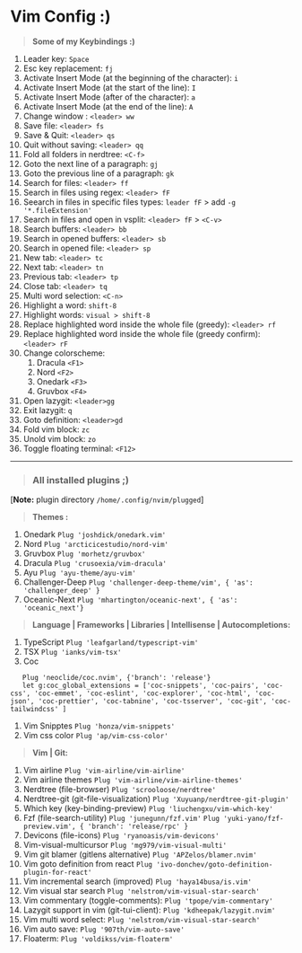 # Vim Config :)

> **Some of my Keybindings :)**

1. Leader key: `Space`
1. Esc key replacement: `fj`
1. Activate Insert Mode (at the beginning of the character): `i`
1. Activate Insert Mode (at the start of the line): `I`
1. Activate Insert Mode (after of the character): `a`
1. Activate Insert Mode (at the end of the line): `A`
1. Change window : `<leader> ww`
1. Save file: `<leader> fs`
1. Save & Quit: `<leader> qs`
1. Quit without saving: `<leader> qq`
1. Fold all folders in nerdtree: `<C-f>`
1. Goto the next line of a paragraph: `gj`
1. Goto the previous line of a paragraph: `gk`
1. Search for files: `<leader> ff`
1. Search in files using regex: `<leader> fF`
1. Seearch in files in specific files types: `leader fF` > add `-g '*.fileExtension'`
1. Search in files and open in vsplit: `<leader> fF` > `<C-v>`
1. Search buffers: `<leader> bb`
1. Search in opened buffers: `<leader> sb`
1. Search in opened file: `<leader> sp`
1. New tab: `<leader> tc`
1. Next tab: `<leader> tn`
1. Previous tab: `<leader> tp`
1. Close tab: `<leader> tq`
1. Multi word selection: `<C-n>`
1. Highlight a word: `shift-8`
1. Highlight words: `visual > shift-8`
1. Replace highlighted word inside the whole file (greedy): `<leader> rf`
1. Replace highlighted word inside the whole file (greedy confirm): `<leader> rF`
1. Change colorscheme: 
    1. Dracula `<F1>`
    1. Nord `<F2>`
    1. Onedark `<F3>`
    1. Gruvbox `<F4>`
1. Open lazygit: `<leader>gg`
1. Exit lazygit: `q`
1. Goto definition: `<leader>gd`
1. Fold vim block: `zc`
1. Unold vim block: `zo`
1. Toggle floating terminal: `<F12>`

<hr/>

> ### All installed plugins ;)

[**Note:** plugin directory `/home/.config/nvim/plugged`]

> **Themes :**

1. Onedark `Plug 'joshdick/onedark.vim'`
1. Nord `Plug 'arcticicestudio/nord-vim'`
1. Gruvbox `Plug 'morhetz/gruvbox'`
1. Dracula `Plug 'crusoexia/vim-dracula'`
1. Ayu `Plug 'ayu-theme/ayu-vim'`
1. Challenger-Deep `Plug 'challenger-deep-theme/vim', { 'as': 'challenger_deep' }`
1. Oceanic-Next `Plug 'mhartington/oceanic-next', { 'as': 'oceanic_next'}`

> **Language | Frameworks | Libraries | Intellisense | Autocompletions:**

1. TypeScript `Plug 'leafgarland/typescript-vim'`
1. TSX `Plug 'ianks/vim-tsx'`
1. Coc

```vim
   Plug 'neoclide/coc.nvim', {'branch': 'release'}
   let g:coc_global_extensions = ['coc-snippets', 'coc-pairs', 'coc-css', 'coc-emmet', 'coc-eslint', 'coc-explorer', 'coc-html', 'coc-json', 'coc-prettier', 'coc-tabnine', 'coc-tsserver', 'coc-git', 'coc-tailwindcss' ]
```

1. Vim Snipptes `Plug 'honza/vim-snippets'`
1. Vim css color `Plug 'ap/vim-css-color'`

> **Vim | Git:**

1. Vim airline `Plug 'vim-airline/vim-airline'`
1. Vim airline themes `Plug 'vim-airline/vim-airline-themes'`
1. Nerdtree (file-browser) `Plug 'scrooloose/nerdtree'`
1. Nerdtree-git (git-file-visualization) `Plug 'Xuyuanp/nerdtree-git-plugin'`
1. Which key (key-binding-preview) `Plug 'liuchengxu/vim-which-key'`
1. Fzf (file-search-utility)
   `Plug 'junegunn/fzf.vim'`
   `Plug 'yuki-yano/fzf-preview.vim', { 'branch': 'release/rpc' }`
1. Devicons (file-icons) `Plug 'ryanoasis/vim-devicons'`
1. Vim-visual-multicursor `Plug 'mg979/vim-visual-multi'`
1. Vim git blamer (gitlens alternative) `Plug 'APZelos/blamer.nvim'`
1. Vim goto definition from react `Plug 'ivo-donchev/goto-definition-plugin-for-react'`
1. Vim incremental search (improved) `Plug 'haya14busa/is.vim'`
1. Vim visual star search `Plug 'nelstrom/vim-visual-star-search'`
1. Vim commentary (toggle-comments): `Plug 'tpope/vim-commentary'`
1. Lazygit support in vim (git-tui-client): `Plug 'kdheepak/lazygit.nvim'`
1. Vim multi word select: `Plug 'nelstrom/vim-visual-star-search'`
1. Vim auto save: `Plug '907th/vim-auto-save'`
1. Floaterm: `Plug 'voldikss/vim-floaterm'`
